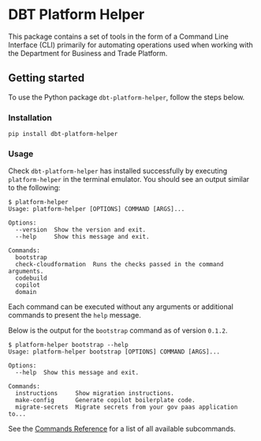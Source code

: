 # DBT Platform Helper

This package contains a set of tools in the form of a Command Line Interface (CLI) primarily for automating operations used when working with the Department for Business and Trade Platform.

## Getting started

To use the Python package `dbt-platform-helper`, follow the steps below.

### Installation

```shell
pip install dbt-platform-helper
```

### Usage

Check `dbt-platform-helper` has installed successfully by executing `platform-helper` in the terminal emulator. You should see an output similar to the following:

```shell
$ platform-helper
Usage: platform-helper [OPTIONS] COMMAND [ARGS]...

Options:
  --version  Show the version and exit.
  --help     Show this message and exit.

Commands:
  bootstrap
  check-cloudformation  Runs the checks passed in the command arguments.
  codebuild
  copilot
  domain
```

Each command can be executed without any arguments or additional commands to present the `help` message.

Below is the output for the `bootstrap` command as of version `0.1.2`.

```shell
$ platform-helper bootstrap --help
Usage: platform-helper bootstrap [OPTIONS] COMMAND [ARGS]...

Options:
  --help  Show this message and exit.

Commands:
  instructions     Show migration instructions.
  make-config      Generate copilot boilerplate code.
  migrate-secrets  Migrate secrets from your gov paas application to...
```

See the [Commands Reference](https://github.com/uktrade/platform-tools/blob/main/dbt_platform_helper/COMMANDS.md) for a list of all available subcommands.
